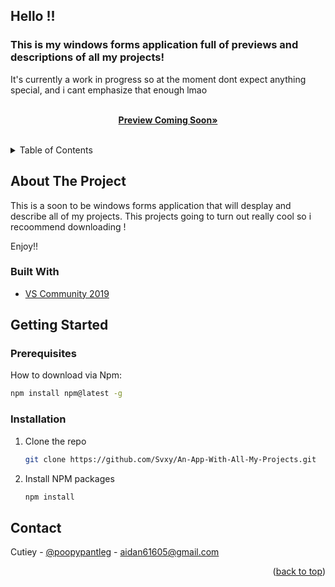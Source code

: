 ## Hello !!

### This is my windows forms application full of previews and descriptions of all my projects!

It's currently a work in progress so at the moment dont expect anything special, and i cant emphasize that enough lmao

<div id="top"></div>



  <p align="center">
    <br />
    <a href="https://github.com/Svxy/An-App-With-All-My-Projects"><strong>Preview Coming Soon»</strong></a>
    <br />
    <br />
  </p>
</div>



<!-- TABLE OF CONTENTS -->
<details>
  <summary>Table of Contents</summary>
  <ol>
    <li>
      <a href="#about-the-project">About The Project</a>
      <ul>
        <li><a href="#built-with">Built With</a></li>
      </ul>
    </li>
    <li>
      <a href="#getting-started">Getting Started</a>
      <ul>
        <li><a href="#prerequisites">Prerequisites</a></li>
        <li><a href="#installation">Installation</a></li>
      </ul>
    </li>
    <li><a href="#contact">Contact</a></li>
  </ol>
</details>



<!-- ABOUT THE PROJECT -->
## About The Project

This is a soon to be windows forms application that will desplay and describe all of my projects.
This projects going to turn out really cool so i recoommend downloading !

Enjoy!!



### Built With

* [VS Community 2019](https://visualstudio.microsoft.com/)




<!-- GETTING STARTED -->
## Getting Started


### Prerequisites

How to download via Npm:
  ```sh
  npm install npm@latest -g
  ```

### Installation

1. Clone the repo
   ```sh
   git clone https://github.com/Svxy/An-App-With-All-My-Projects.git
   ```
2. Install NPM packages
   ```sh
   npm install
   ```


<!-- CONTACT -->
## Contact

Cutiey - [@poopypantleg](https://twitter.com/poopypantleg) - aidan61605@gmail.com


<p align="right">(<a href="#top">back to top</a>)</p>
